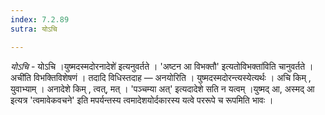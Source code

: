 ```yaml
---
index: 7.2.89
sutra: योऽचि

---
```

_योऽचि_ - योऽचि ।युष्मदस्मदोरनादेशे॑ इत्यनुवर्तते । 'अष्टन आ विभक्तौ' इत्यतोविभक्ता॑विति चानुवर्तते ।अची॑ति विभक्तिविशेषणं । तदादि विधिस्तदाह — अनयोरिति । युष्मदस्मदोरन्त्यस्येत्यर्थः । अचि किम् , युवाभ्याम् । अनादेशे किम् , त्वत्, मत् । 'पञ्चम्या अत्' इत्यदादेशे सति न यत्वम् ।युष्मद् आ, अस्मद् आ इत्यत्र 'त्वमावेकवचने' इति मपर्यन्तस्य त्वमादेशयोर्दकारस्य यत्वे पररूपे च रूपमिति भावः ।